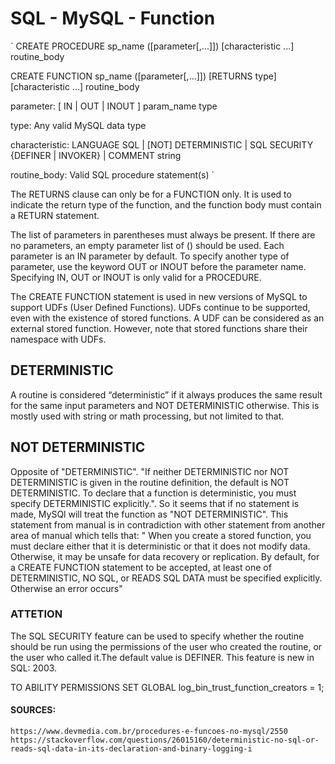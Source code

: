 # SQL - MySQL - Function

`
CREATE PROCEDURE sp_name ([parameter[,...]])
[characteristic ...] routine_body

CREATE FUNCTION sp_name ([parameter[,...]])
[RETURNS type]
[characteristic ...] routine_body

parameter:
 [ IN | OUT | INOUT ] param_name type

type:
 Any valid MySQL data type

characteristic:
 LANGUAGE SQL
 | [NOT] DETERMINISTIC
 | SQL SECURITY {DEFINER | INVOKER}
 | COMMENT string

routine_body:
 Valid SQL procedure statement(s)
`

The RETURNS clause can only be for a FUNCTION only. It is used to indicate the return type of the function, 
and the function body must contain a RETURN statement.


The list of parameters in parentheses must always be present. If there are no parameters, 
an empty parameter list of () should be used. Each parameter is an IN parameter by default. 
To specify another type of parameter, use the keyword OUT or INOUT before the parameter name. 
Specifying IN, OUT or INOUT is only valid for a PROCEDURE.


The CREATE FUNCTION statement is used in new versions of MySQL to support UDFs (User Defined Functions).
UDFs continue to be supported, even with the existence of stored functions. A UDF can be considered as an external stored function. 
However, note that stored functions share their namespace with UDFs.


## DETERMINISTIC

A routine is considered “deterministic” if it always produces the same result for the same input parameters and NOT DETERMINISTIC otherwise.
This is mostly used with string or math processing, but not limited to that.


## NOT DETERMINISTIC

Opposite of "DETERMINISTIC". "If neither DETERMINISTIC nor NOT DETERMINISTIC is given in the routine definition, the default is NOT DETERMINISTIC.
To declare that a function is deterministic, you must specify DETERMINISTIC explicitly.". So it seems that if no statement is made, 
MySQl will treat the function as "NOT DETERMINISTIC". This statement from manual is in contradiction with other statement from another area of manual
which tells that: " When you create a stored function, you must declare either that it is deterministic or that it does not modify data. 
Otherwise, it may be unsafe for data recovery or replication. By default, for a CREATE FUNCTION statement to be accepted, at least one of DETERMINISTIC,
NO SQL, or READS SQL DATA must be specified explicitly. Otherwise an error occurs"


### ATTETION
The SQL SECURITY feature can be used to specify whether the routine should be run using the permissions of the user who created the routine, 
or the user who called it.The default value is DEFINER. This feature is new in SQL: 2003.

TO ABILITY PERMISSIONS
SET GLOBAL log_bin_trust_function_creators = 1;


#### SOURCES:

	https://www.devmedia.com.br/procedures-e-funcoes-no-mysql/2550
	https://stackoverflow.com/questions/26015160/deterministic-no-sql-or-reads-sql-data-in-its-declaration-and-binary-logging-i

	



